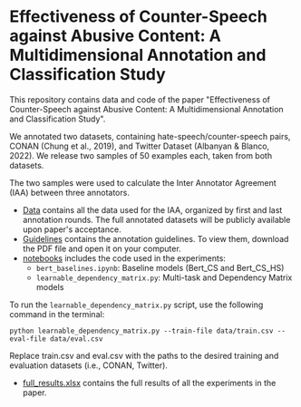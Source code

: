 # Effectiveness of Counter-Speech against Abusive Content: A Multidimensional Annotation and Classification Study

This repository contains data and code of the paper "Effectiveness of Counter-Speech against Abusive Content: A Multidimensional Annotation and Classification Study".

We annotated two datasets, containing hate-speech/counter-speech pairs, CONAN (Chung et al., 2019), and Twitter Dataset (Albanyan & Blanco, 2022). We release two samples of 50 examples each, taken from both datasets. 

The two samples were used to calculate the Inter Annotator Agreement (IAA) between three annotators. 

- [Data](https://github.com/grexit-d/counter-speech_effectiveness/tree/main/Data) contains all the data used for the IAA, organized by first and last annotation rounds. The full annotated datasets will be publicly available upon paper's acceptance.
- [Guidelines](https://github.com/grexit-d/counter-speech_effectiveness/tree/main/Guidelines) contains the annotation guidelines. To view them, download the PDF file and open it on your computer.
- [notebooks](notebooks) includes the code used in the experiments:
  - `bert_baselines.ipynb`: Baseline models (Bert_CS and Bert_CS_HS)
  - `learnable_dependency_matrix.py`: Multi-task and Dependency Matrix models
    
To run the `learnable_dependency_matrix.py` script, use the following command in the terminal:

 `python learnable_dependency_matrix.py --train-file data/train.csv --eval-file data/eval.csv`
  
Replace train.csv and eval.csv with the paths to the desired training and evaluation datasets (i.e., CONAN, Twitter).

- [full_results.xlsx](full_results.xlsx) contains the full results of all the experiments in the paper. 
